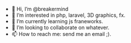 - 👋 Hi, I’m @breakermind
- 👀 I’m interested in php, laravel, 3D graphics, fx.
- 🌱 I’m currently learning js franeworks.
- 💞️ I’m looking to collaborate on whatever.
- 📫 How to reach me: send me an email ;). 
